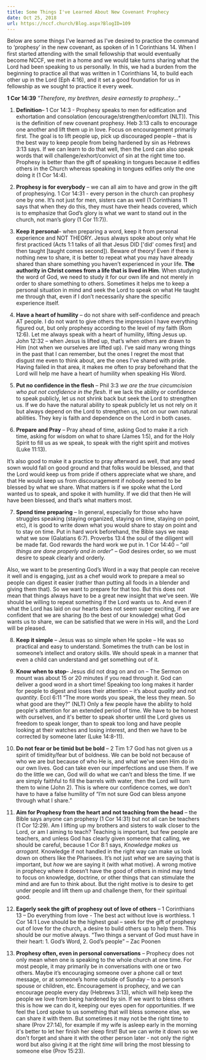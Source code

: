 ```yaml
---
title: Some Things I've Learned About New Covenant Prophecy
date: Oct 25, 2018
url: https://nccf.church/Blog.aspx?BlogID=109
---
```


Below are some things I’ve learned as I’ve desired to practice the command to ‘prophesy’ in the new covenant, as spoken of in 1 Corinthians 14. When I first started attending with the small fellowship that would eventually become NCCF, we met in a home and we would take turns sharing what the Lord had been speaking to us personally. In this, we had a burden from the beginning to practice all that was written in 1 Corinthians 14, to build each other up in the Lord (Eph 4:16), and it set a good foundation for us in fellowship as we sought to practice it every week.

**1 Cor 14:39** *"Therefore, my brethren, desire earnestly to prophesy..."*

1. **Definition**– 1 Cor 14:3 - Prophesy speaks to men for edification and exhortation and consolation (encourage/strengthen/comfort (NLT)). This is the definition of new covenant prophesy. Heb 3:13 calls to encourage one another and lift them up in love. Focus on encouragement primarily first. The goal is to lift people up, pick up discouraged people – that is the best way to keep people from being hardened by sin as Hebrews 3:13 says. If we can learn to do that well, then the Lord can also speak words that will challenge/exhort/convict of sin at the right time too. Prophesy is better than the gift of speaking in tongues because it edifies others in the Church whereas speaking in tongues edifies only the one doing it (1 Cor 14:4).

2. **Prophesy is for everybody** – we can all aim to have and grow in the gift of prophesying. 1 Cor 14:31 - every person in the church can prophesy one by one. It’s not just for men, sisters can as well (1 Corinthians 11 says that when they do this, they must have their heads covered, which is to emphasize that God’s glory is what we want to stand out in the church, not man’s glory (1 Cor 11:7)).

3. **Keep it personal**– when preparing a word, keep it from personal experience and NOT THEORY. Jesus always spoke about only what He first practiced (Acts 1:1 talks of all that Jesus DID ['did' comes first] and then taught [taught comes second]). Beware of theory! Even if there is nothing new to share, it is better to repeat what you may have already shared than share something you haven’t experienced in your life. **The authority in Christ comes from a life that is lived in Him**. When studying the word of God, we need to study it for our own life and not merely in order to share something to others. Sometimes it helps me to keep a personal situation in mind and seek the Lord to speak on what He taught me through that, even if I don’t necessarily share the specific experience itself.

4. **Have a heart of humility** – do not share with self-confidence and preach AT people. I do not want to give others the impression I have everything figured out, but only prophesy according to the level of my faith (Rom 12:6). Let me always speak with a heart of humility, lifting Jesus up. John 12:32 – when Jesus is lifted up, that’s when others are drawn to Him (not when we ourselves are lifted up). I’ve said many wrong things in the past that I can remember, but the ones I regret the most that disgust me even to think about, are the ones I’ve shared with pride. Having failed in that area, it makes me often to pray beforehand that the Lord will help me have a heart of humility when speaking His Word.

5. **Put no confidence in the flesh** – Phil 3:3 *we are the true circumcision who put not confidence in the flesh*. If we lack the ability or confidence to speak publicly, let us not shrink back but seek the Lord to strengthen us. If we do have the natural ability to speak publicly let us not rely on it but always depend on the Lord to strengthen us, not on our own natural abilities. They key is faith and dependence on the Lord in both cases.

6. **Prepare and Pray** – Pray ahead of time, asking God to make it a rich time, asking for wisdom on what to share (James 1:5), and for the Holy Spirit to fill us as we speak, to speak with the right spirit and motives (Luke 11:13).

It’s also good to make it a practice to pray afterward as well, that any seed sown would fall on good ground and that folks would be blessed, and that the Lord would keep us from pride if others appreciate what we share, and that He would keep us from discouragement if nobody seemed to be blessed by what we share. What matters is if we spoke what the Lord wanted us to speak, and spoke it with humility. If we did that then He will have been blessed, and that’s what matters most.

7. **Spend time preparing** – In general, especially for those who have struggles speaking (staying organized, staying on time, staying on point, etc), it is good to write down what you would share to stay on point and to stay on time. Put in hard work beforehand, the Bible says we reap what we sow (Galatians 6:7). Proverbs 13:4 the soul of the diligent will be made fat. God rewards the hard work we put in. 1 Cor 14:40 – “*all things are done properly and in order*” – God desires order, so we must desire to speak clearly and orderly.

Also, we want to be presenting God’s Word in a way that people can receive it well and is engaging, just as a chef would work to prepare a meal so people can digest it easier (rather than putting all foods in a blender and giving them that). So we want to prepare for that too. But this does not mean that things always have to be a great new insight that we’ve seen. We should be willing to repeat something if the Lord wants us to. And even if what the Lord has laid on our hearts does not seem super exciting, if we are confident that we are sharing (to the best of our knowledge) what God wants us to share, we can be satisfied that we were in His will, and the Lord will be pleased.

8. **Keep it simple** – Jesus was so simple when He spoke – He was so practical and easy to understand. Sometimes the truth can be lost in someone’s intellect and oratory skills. We should speak in a manner that even a child can understand and get something out of it.

9. **Know when to stop**– Jesus did not drag on and on – The Sermon on mount was about 15 or 20 minutes if you read through it. God can deliver a good word in a short time! Speaking too long makes it harder for people to digest and loses their attention – it’s about *quality* and not *quantity*. Eccl 6:11 “The more words you speak, the less they mean. So what good are they?” (NLT) Only a few people have the ability to hold people's attention for an extended period of time. We have to be honest with ourselves, and it's better to speak shorter until the Lord gives us freedom to speak longer, than to speak too long and have people looking at their watches and losing interest, and then we have to be corrected by someone later (Luke 14:8-11).

10. **Do not fear or be timid but be bold** – 2 Tim 1:7 God has not given us a spirit of timidity/fear but of boldness. We can be bold not because of who we are but because of who He is, and what we've seen Him do in our own lives. God can take even our imperfections and use them. If we do the little we can, God will do what we can’t and bless the time. If we are simply faithful to fill the barrels with water, then the Lord will turn them to wine (John 2). This is where our confidence comes, we don’t have to have a false humility of “I’m not sure God can bless anyone through what I share.”

11. **Aim for Prophesy from the heart and not teaching from the head** – the Bible says anyone can prophesy (1 Cor 14:31) but not all can be teachers (1 Cor 12:29). Am I lifting up my brothers and sisters to walk closer to the Lord, or am I aiming to teach? Teaching is important, but few people are teachers, and unless God has clearly given someone that calling, we should be careful, because 1 Cor 8:1 says, *Knowledge makes us arrogant.* Knowledge if not handled in the right way can make us look down on others like the Pharisees. It’s not just *what* we are saying that is important, but *how* we are saying it (with what motive). A wrong motive in prophecy where it doesn’t have the good of others in mind may tend to focus on knowledge, doctrine, or other things that can stimulate the mind and are fun to think about. But the right motive is to desire to get under people and lift them up and challenge them, for their spiritual good.

12. **Eagerly seek the gift of prophesy out of love of others** – 1 Corinthians 13 – Do everything from love - The best act without love is worthless. 1 Cor 14:1 Love should be the highest goal – seek for the gift of prophesy out of love for the church, a desire to build others up to help them. This should be our motive always. “Two things a servant of God must have in their heart: 1. God’s Word, 2. God’s people” – Zac Poonen

13. **Prophesy often, even in personal conversations** – Prophecy does not only mean when one is speaking to the whole church at one time. For most people, it may primarily be in conversations with one or two others. Maybe it’s encouraging someone over a phone call or text message, or at someone’s home outside of Sunday – to a person’s spouse or children, etc. Encouragement is prophecy, and we can encourage people every day (Hebrews 3:13), which will help keep the people we love from being hardened by sin. If we want to bless others this is how we can do it, keeping our eyes open for opportunities. If we feel the Lord spoke to us something that will bless someone else, we can share it with them. But sometimes it may not be the right time to share (Prov 27:14), for example if my wife is asleep early in the morning it's better to let her finish her sleep first! But we can write it down so we don't forget and share it with the other person later - not only the right word but also giving it at the right *time* will bring the most blessing to someone else (Prov 15:23).
